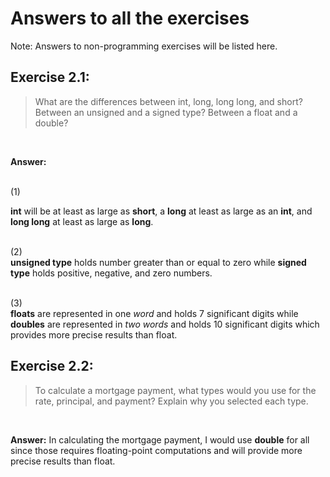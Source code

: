 # Answers to all the exercises
Note: Answers to non-programming exercises will be listed here.

## Exercise 2.1:
> What are the differences between int, long, long long,
  and short? Between an unsigned and a signed type? Between a float and
  a double?

<p> &nbsp </p>

**Answer:**

<br> (1) <br> 

**int** will be at least as large as **short**, a **long** at
least as large as an **int**, and **long long** at least as large as **long**. 

<br> (2) <br> 
**unsigned type** holds number greater than or equal to zero while **signed type** holds
positive, negative, and zero numbers.


<br> (3) <br>
**floats** are represented in one *word* and holds 7 significant digits
while **doubles** are represented in *two words* and holds 10 significant digits which provides more
precise results than float.



## Exercise 2.2: 
> To calculate a mortgage payment, what types would you use
  for the rate, principal, and payment? Explain why you selected each type.

<p> &nbsp </p> 

**Answer:** In calculating the mortgage payment, I would use **double** for all since 
those requires floating-point computations and will provide more precise results than float.